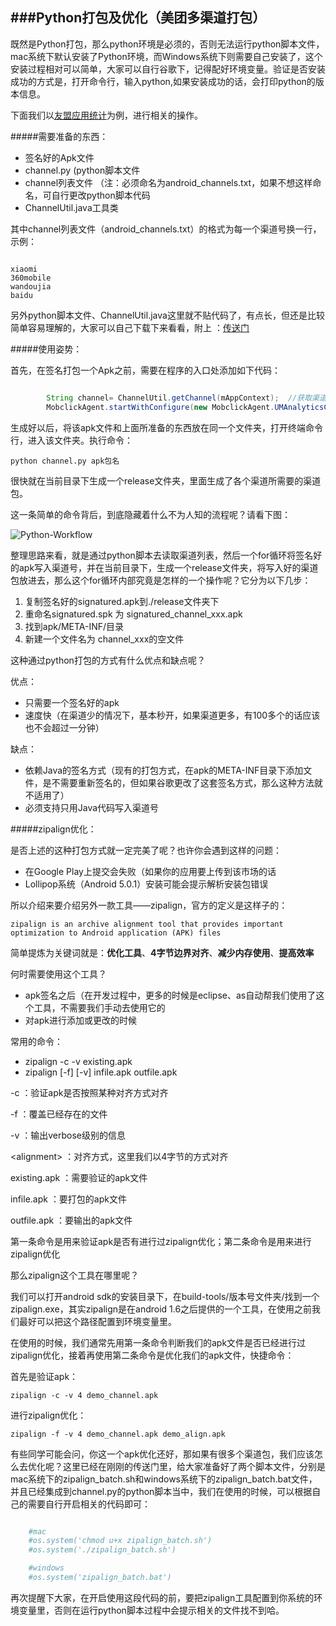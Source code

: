 
###Python打包及优化（美团多渠道打包）
---
既然是Python打包，那么python环境是必须的，否则无法运行python脚本文件，mac系统下默认安装了Python环境，而Windows系统下则需要自己安装了，这个安装过程相对可以简单，大家可以自行谷歌下，记得配好环境变量。验证是否安装成功的方式是，打开命令行，输入python,如果安装成功的话，会打印python的版本信息。

下面我们以[友盟应用统计](http://dev.umeng.com/analytics/android-doc/integration)为例，进行相关的操作。

#####需要准备的东西：

- 签名好的Apk文件 
- channel.py (python脚本文件
- channel列表文件 （注：必须命名为android_channels.txt，如果不想这样命名，可自行更改python脚本代码
- ChannelUtil.java工具类 


其中channel列表文件（android_channels.txt）的格式为每一个渠道号换一行，示例：

```Txt

xiaomi
360mobile
wandoujia
baidu

```

另外python脚本文件、ChannelUtil.java这里就不贴代码了，有点长，但还是比较简单容易理解的，大家可以自己下载下来看看，附上 ：[传送门](http://stay4it.com/course/13/reviews/) 

#####使用姿势：

首先，在签名打包一个Apk之前，需要在程序的入口处添加如下代码：

```Java

        String channel= ChannelUtil.getChannel(mAppContext);  //获取渠道号，内存>SharedPreferences>apk的/META-INF/目录
        MobclickAgent.startWithConfigure(new MobclickAgent.UMAnalyticsConfig(getApplicationContext(),umengAppkey,channel)); //友盟：通过代码的方式设置渠道号

```

生成好以后，将该apk文件和上面所准备的东西放在同一个文件夹，打开终端命令行，进入该文件夹。执行命令：

	python channel.py apk包名

很快就在当前目录下生成一个release文件夹，里面生成了各个渠道所需要的渠道包。

这一条简单的命令背后，到底隐藏着什么不为人知的流程呢？请看下图：

![Python-Workflow](/media/2016/python-packaging-workflow.png)

整理思路来看，就是通过python脚本去读取渠道列表，然后一个for循环将签名好的apk写入渠道号，并在当前目录下，生成一个release文件夹，将写入好的渠道包放进去，那么这个for循环内部究竟是怎样的一个操作呢？它分为以下几步：

1. 复制签名好的signatured.apk到./release文件夹下
2. 重命名signatured.spk 为 signatured_channel_xxx.apk
3. 找到apk/META-INF/目录
4. 新建一个文件名为 channel_xxx的空文件

这种通过python打包的方式有什么优点和缺点呢？

优点：

- 只需要一个签名好的apk
- 速度快（在渠道少的情况下，基本秒开，如果渠道更多，有100多个的话应该也不会超过一分钟）

缺点：

- 依赖Java的签名方式（现有的打包方式，在apk的META-INF目录下添加文件，是不需要重新签名的，但如果谷歌更改了这套签名方式，那么这种方法就不适用了）
- 必须支持只用Java代码写入渠道号

#####zipalign优化：

是否上述的这种打包方式就一定完美了呢？也许你会遇到这样的问题：

- 在Google Play上提交会失败（如果你的应用要上传到该市场的话
- Lollipop系统（Android 5.0.1）安装可能会提示解析安装包错误

所以介绍来要介绍另外一款工具——zipalign，官方的定义是这样子的：

	zipalign is an archive alignment tool that provides important optimization to Android application (APK) files

简单提炼为关键词就是：**优化工具**、**4字节边界对齐**、**减少内存使用**、**提高效率**

何时需要使用这个工具？

- apk签名之后（在开发过程中，更多的时候是eclipse、as自动帮我们使用了这个工具，不需要我们手动去使用它的
- 对apk进行添加或更改的时候

常用的命令：

- zipalign -c -v <alignment> existing.apk 
- zipalign [-f] [-v] <alignment> infile.apk outfile.apk

-c ：验证apk是否按照某种对齐方式对齐

-f ：覆盖已经存在的文件

-v ：输出verbose级别的信息

<alignment\>  ：对齐方式，这里我们以4字节的方式对齐

existing.apk ：需要验证的apk文件

infile.apk  ：要打包的apk文件

outfile.apk ：要输出的apk文件


第一条命令是用来验证apk是否有进行过zipalign优化；第二条命令是用来进行zipalign优化


那么zipalign这个工具在哪里呢？

我们可以打开android sdk的安装目录下，在build-tools/版本号文件夹/找到一个zipalign.exe，其实zipalign是在android 1.6之后提供的一个工具，在使用之前我们最好可以把这个路径配置到环境变量里。

在使用的时候，我们通常先用第一条命令判断我们的apk文件是否已经进行过zipalign优化，接着再使用第二条命令是优化我们的apk文件，快捷命令：

首先是验证apk：  
	
	zipalign -c -v 4 demo_channel.apk

进行zipalign优化： 

	zipalign -f -v 4 demo_channel.apk demo_align.apk

有些同学可能会问，你这一个apk优化还好，那如果有很多个渠道包，我们应该怎么去优化呢？这里已经在刚刚的传送门里，给大家准备好了两个脚本文件，分别是mac系统下的zipalign_batch.sh和windows系统下的zipalign_batch.bat文件，并且已经集成到channel.py的python脚本当中，我们在使用的时候，可以根据自己的需要自行开启相关的代码即可：

```Python

    #mac
    #os.system('chmod u+x zipalign_batch.sh')
    #os.system('./zipalign_batch.sh')

    #windows
    #os.system('zipalign_batch.bat')

```

再次提醒下大家，在开启使用这段代码的前，要把zipalign工具配置到你系统的环境变量里，否则在运行python脚本过程中会提示相关的文件找不到哈。